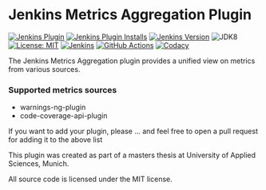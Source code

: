 # Jenkins Metrics Aggregation Plugin

[![Jenkins Plugin](https://img.shields.io/jenkins/plugin/v/metrics-aggregation.svg?label=latest%20version)](https://plugins.jenkins.io/metrics-aggregation)
[![Jenkins Plugin Installs](https://img.shields.io/jenkins/plugin/i/metrics-aggregation.svg?color=red)](https://plugins.jenkins.io/metrics-aggregation)
[![Jenkins Version](https://img.shields.io/badge/Jenkins-2.150.3-green.svg?label=min.%20Jenkins)](https://jenkins.io/download/)
![JDK8](https://img.shields.io/badge/jdk-8-yellow.svg?label=min.%20JDK)
[![License: MIT](https://img.shields.io/badge/license-MIT-yellow.svg)](https://opensource.org/licenses/MIT) 
[![Jenkins](https://ci.jenkins.io/job/Plugins/job/metrics-aggregation-plugin/job/master/badge/icon)](https://ci.jenkins.io/job/Plugins/job/metrics-aggregation-plugin/job/master/)
[![GitHub Actions](https://github.com/jenkinsci/metrics-aggregation-plugin/workflows/GitHub%20Actions/badge.svg)](https://github.com/jenkinsci/metrics-aggregation-plugin/actions)
[![Codacy](https://api.codacy.com/project/badge/Grade/5afc3b117acd4819b0ddeaf794114495)](https://www.codacy.com/manual/andipabst/metrics-aggregation-plugin?utm_source=github.com&amp;utm_medium=referral&amp;utm_content=jenkinsci/metrics-aggregation-plugin&amp;utm_campaign=Badge_Grade)

<!--[![Codecov](https://img.shields.io/codecov/c/github/jenkinsci/metrics-aggregation-plugin/master.svg)](https://codecov.io/gh/jenkinsci/metrics-aggregation-plugin/branch/master)-->

The Jenkins Metrics Aggregation plugin provides a unified view on metrics from various sources.

### Supported metrics sources
- warnings-ng-plugin 
- code-coverage-api-plugin

If you want to add your plugin, please ...
and feel free to open a pull request for adding it to the above list 


This plugin was created as part of a masters thesis at University of Applied Sciences, Munich.

All source code is licensed under the MIT license.
